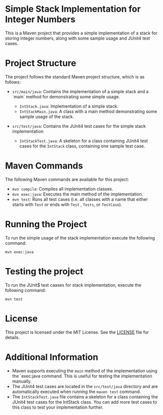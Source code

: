 # Simple Stack Implementation for Integer Numbers

This is a Maven project that provides a simple implementation of a stack for storing integer numbers, along with some
sample usage and JUnit4 test cases.

# Project Structure

The project follows the standard Maven project structure, which is as follows:

- `src/main/java`: Contains the implementation of a simple stack and a ´main´ method for demonstrating some simple
  usage.
    - `IntStack.java`: Implementation of a simple stack.
    - `IntStackMain.java`: A class with a main method demonstrating some sample usage of the stack.

- `src/test/java`: Contains the JUnit4 test cases for the simple stack implementation
    - `IntStackTest.java`: A skeleton for a class containing JUnit4 test cases for the `IntStack` class, containing one
      sample test case.

# Maven Commands

The following Maven commands are available for this project:

- `mvn compile`: Compiles all implementation classes.
- `mvn exec:java`: Executes the main method of the implementation.
- `mvn test`: Runs all test cases (i.e. all classes with a name that either starts with `Test` or ends with `Test`
  , `Tests`, or `TestCase`).

# Running the Project

To run the simple usage of the stack implementation execute the following command:

`mvn exec:java`

# Testing the project

To run the JUnit$ test caases for stack implementation, execute the following command:

`mvn test`

# License

This project is licensed under the MIT License. See the [LICENSE](./LICENSE) file for details.

# Additional Information

- Maven supports executing the `main` method of the implementation using the `exec:java command. This is useful for
  testing the implementation manually.
- The JUnit4 test cases are located in the `src/test/java` directory and are automatically executed when running
  the `maven test` command.
- The `IntStackTest.java` file contains a skeleton for a class containing the JUnit4 test cases for the IntStack class.
  You can add more test cases to this class to test your implementation further.


